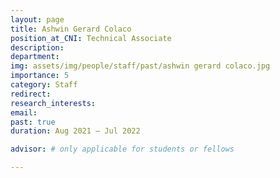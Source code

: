```yaml
---
layout: page
title: Ashwin Gerard Colaco
position_at_CNI: Technical Associate
description: 
department:
img: assets/img/people/staff/past/ashwin gerard colaco.jpg
importance: 5
category: Staff
redirect: 
research_interests: 
email: 
past: true
duration: Aug 2021 – Jul 2022

advisor: # only applicable for students or fellows

---
```


